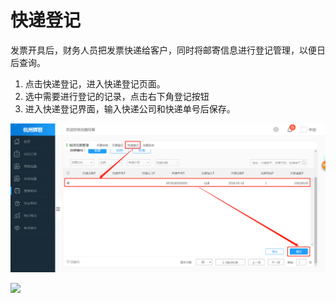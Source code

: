 # 快递登记

发票开具后，财务人员把发票快递给客户，同时将邮寄信息进行登记管理，以便日后查询。

1. 点击快递登记，进入快递登记页面。
2. 选中需要进行登记的记录，点击右下角登记按钮
3. 进入快递登记界面，输入快递公司和快递单号后保存。

![](/assets/快递登记02.png)

![](/assets/等1.png)

